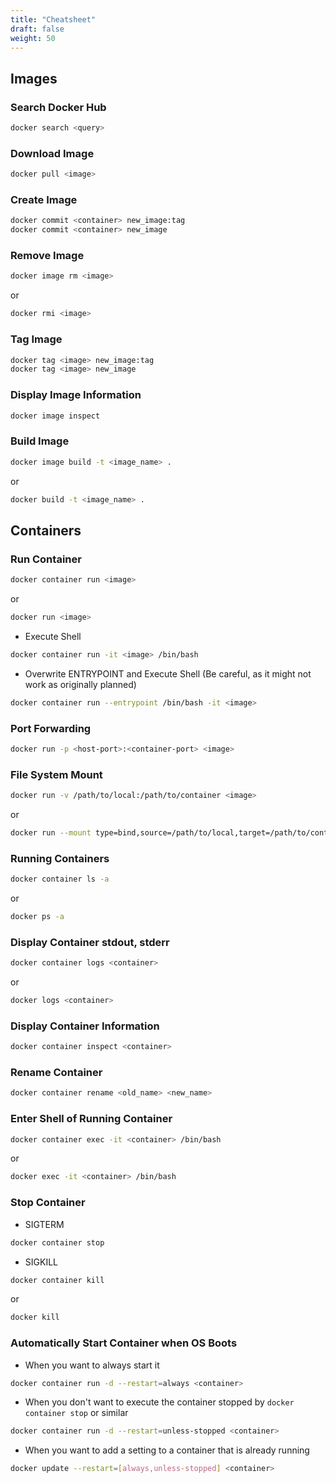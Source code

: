 ```yaml
---
title: "Cheatsheet"
draft: false
weight: 50
---
```


## Images

### Search Docker Hub

```sh
docker search <query>
```

### Download Image

```sh
docker pull <image>
```

### Create Image

```sh
docker commit <container> new_image:tag
docker commit <container> new_image
```

### Remove Image

```sh
docker image rm <image>
```

or

```sh
docker rmi <image>
```

### Tag Image

```sh
docker tag <image> new_image:tag
docker tag <image> new_image
```

### Display Image Information

```sh
docker image inspect
```

### Build Image

```sh
docker image build -t <image_name> .
```

or

```sh
docker build -t <image_name> .
```

## Containers

### Run Container

```sh
docker container run <image>
```

or

```sh
docker run <image>
```

- Execute Shell

```sh
docker container run -it <image> /bin/bash
```

- Overwrite ENTRYPOINT and Execute Shell (Be careful, as it might not work as originally planned)

```sh
docker container run --entrypoint /bin/bash -it <image>
```

### Port Forwarding

```sh
docker run -p <host-port>:<container-port> <image>
```

### File System Mount

```sh
docker run -v /path/to/local:/path/to/container <image>
```

or

```sh
docker run --mount type=bind,source=/path/to/local,target=/path/to/container <image>
```

### Running Containers

```sh
docker container ls -a
```

or

```sh
docker ps -a
```

### Display Container stdout, stderr

```sh
docker container logs <container>
```

or

```sh
docker logs <container>
```

### Display Container Information

```sh
docker container inspect <container>
```

### Rename Container

```sh
docker container rename <old_name> <new_name>
```

### Enter Shell of Running Container

```sh
docker container exec -it <container> /bin/bash
```

or

```sh
docker exec -it <container> /bin/bash
```

### Stop Container

- SIGTERM

```sh
docker container stop
```

- SIGKILL

```sh
docker container kill
```

or

```sh
docker kill
```

### Automatically Start Container when OS Boots

- When you want to always start it

```sh
docker container run -d --restart=always <container>
```

- When you don't want to execute the container stopped by `docker container stop` or similar

```sh
docker container run -d --restart=unless-stopped <container>
```

- When you want to add a setting to a container that is already running

```sh
docker update --restart=[always,unless-stopped] <container>
```
